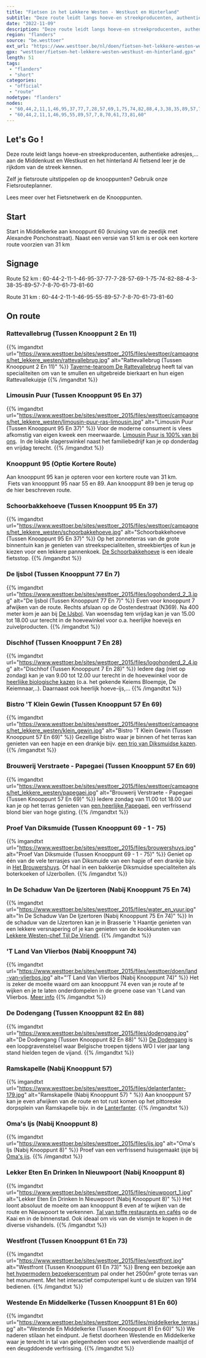 ```yaml
---
title: "Fietsen in het Lekkere Westen - Westkust en Hinterland"
subtitle: "Deze route leidt langs hoeve-en streekproducenten, authentieke adresjes,"
date: "2022-11-09"
description: "Deze route leidt langs hoeve-en streekproducenten, authentieke adresjes,"
region: "flanders"
source: "be.westtoer"
ext_url: "https://www.westtoer.be/nl/doen/fietsen-het-lekkere-westen-westkust-en-hinterland"
gpx: "westtoer/fietsen-het-lekkere-westen-westkust-en-hinterland.gpx"
length: 51
tags:
 - "flanders"
 - "short"
categories:
 - "official"
 - "route"
nodetype: "flanders"
nodes:
 - "60,44,2,11,1,46,95,37,77,7,28,57,69,1,75,74,82,88,4,3,38,35,89,57,7,8,70,61,73,81,60"
 - "60,44,2,11,1,46,95,55,89,57,7,8,70,61,73,81,60"
---
```


## Let's Go ! 

Deze route leidt langs hoeve-en streekproducenten, authentieke adresjes,... aan de Middenkust en Westkust en het hinterland   Al fietsend leer je de rijkdom van de streek kennen.

Zelf je fietsroute uitstippelen op de knooppunten? Gebruik onze Fietsrouteplanner.

Lees meer over het Fietsnetwerk en de Knooppunten.

## Start

Start in Middelkerke aan knooppunt 60 (kruising van de zeedijk met Alexandre Ponchonstraat).   Naast een versie van 51 km is er ook een kortere route voorzien van 31 km

## Signage

Route 52 km : 60-44-2-11-1-46-95-37-77-7-28-57-69-1-75-74-82-88-4-3-38-35-89-57-7-8-70-61-73-81-60

Route 31 km : 60-44-2-11-1-46-95-55-89-57-7-8-70-61-73-81-60

## On route

### Rattevallebrug (Tussen Knooppunt 2 En 11)

{{% imgandtxt url="https://www.westtoer.be/sites/westtoer_2015/files/westtoer/campagnes/het_lekkere_westen/rattevallebrug.jpg" alt="Rattevallebrug (Tussen Knooppunt 2 En 11)" %}}
[Taverne-tearoom De Rattevallebrug](http://www.derattevallebrug.be) heeft tal van specialiteiten om van te smullen en uitgebreide bierkaart en hun eigen Rattevallekuipje
{{% /imgandtxt %}}

### Limousin Puur (Tussen Knooppunt 95 En 37)

{{% imgandtxt url="https://www.westtoer.be/sites/westtoer_2015/files/westtoer/campagnes/het_lekkere_westen/limousin-puur-ras-limousin.jpg" alt="Limousin Puur (Tussen Knooppunt 95 En 37)" %}}
Voor de moderne consument is vlees afkomstig van eigen kweek een meerwaarde. [Limousin Puur is 100% van bij ons](http://www.limousinpuur.com).  In de lokale slagerswinkel naast het familiebedrijf kan je op donderdag en vrijdag terecht.
{{% /imgandtxt %}}

### Knooppunt 95 (Optie Kortere Route)

Aan knooppunt 95 kan je opteren voor een kortere route van 31 km.  Fiets van knooppunt 95 naar 55 en 89. Aan knooppunt 89 ben je terug op de hier beschreven route.
### Schoorbakkehoeve (Tussen Knooppunt 95 En 37)

{{% imgandtxt url="https://www.westtoer.be/sites/westtoer_2015/files/westtoer/campagnes/het_lekkere_westen/schoorbakkehoeve.jpg" alt="Schoorbakkehoeve (Tussen Knooppunt 95 En 37)" %}}
Op het zonneterras van de grote binnentuin kan je genieten van streekspecialiteiten, streekbiertjes of kun je kiezen voor een lekkere pannenkoek. [De Schoorbakkehoeve](http://www.schoorbakkehoeve.be) is een ideale fietsstop.
{{% /imgandtxt %}}

### De Ijsbol (Tussen Knooppunt 77 En 7)

{{% imgandtxt url="https://www.westtoer.be/sites/westtoer_2015/files/logohonderd_2_3.jpg" alt="De Ijsbol (Tussen Knooppunt 77 En 7)" %}}
Even voor knooppunt 7 afwijken van de route. Rechts afslaan op de Oostendestraat (N369). Na 400 meter kom je aan bij [De IJsbol](http://www.ijsbol.be). Van woensdag tem vrijdag kan je van 15.00 tot 18.00 uur terecht in de hoevewinkel voor o.a. heerlijke hoeveijs en zuivelproducten.
{{% /imgandtxt %}}

### Dischhof (Tussen Knooppunt 7 En 28)

{{% imgandtxt url="https://www.westtoer.be/sites/westtoer_2015/files/logohonderd_2_4.jpg" alt="Dischhof (Tussen Knooppunt 7 En 28)" %}}
Iedere dag (niet op zondag) kan je van 9.00 tot 12.00 uur terecht in de hoevewinkel voor de [heerlijke biologische kazen](http://www.dischhof.be) (o.a. het gekende Keiems Bloempje, De Keiemnaar,..). Daarnaast ook heerlijk hoeve-ijs,...
{{% /imgandtxt %}}

### Bistro 'T Klein Gewin (Tussen Knooppunt 57 En 69)

{{% imgandtxt url="https://www.westtoer.be/sites/westtoer_2015/files/westtoer/campagnes/het_lekkere_westen/klein_gewin.jpg" alt="Bistro 'T Klein Gewin (Tussen Knooppunt 57 En 69)" %}}
Gezellige bistro waar je binnen of het terras kan genieten van een hapje en een drankje bijv. [een trio van Diksmuidse kazen](http://www.kleingewin.be).
{{% /imgandtxt %}}

### Brouwerij Verstraete - Papegaei (Tussen Knooppunt 57 En 69)

{{% imgandtxt url="https://www.westtoer.be/sites/westtoer_2015/files/westtoer/campagnes/het_lekkere_westen/papegaei.jpg" alt="Brouwerij Verstraete - Papegaei (Tussen Knooppunt 57 En 69)" %}}
Iedere zondag van 11.00 tot 18.00 uur kan je op het terras genieten van [een heerlijke Papegaei](http://www.papegaei.be), een verfrissend blond bier van hoge gisting.
{{% /imgandtxt %}}

### Proef Van Diksmuide (Tussen Knooppunt 69 - 1 - 75)

{{% imgandtxt url="https://www.westtoer.be/sites/westtoer_2015/files/brouwershuys.jpg" alt="Proef Van Diksmuide (Tussen Knooppunt 69 - 1 - 75)" %}}
Geniet op één van de vele terrasjes van Diksmuide van een hapje of een drankje bijv. in [Het Brouwershuys](http://www.brouwershuys.com). Of haal in een bakkerije Diksmuidse specialiteiten als boterkoeken of IJzerbollen.
{{% /imgandtxt %}}

### In De Schaduw Van De Ijzertoren (Nabij Knooppunt 75 En 74)

{{% imgandtxt url="https://www.westtoer.be/sites/westtoer_2015/files/water_en_vuur.jpg" alt="In De Schaduw Van De Ijzertoren (Nabij Knooppunt 75 En 74)" %}}
In de schaduw van de IJzertoren kan je in Brasserie 't Haantje genieten van een lekkere versnapering of je kan genieten van de kookkunsten van [Lekkere Westen-chef Tijl De Vriendt](http://www.westtoer.be/nl/het-lekkere-westen/water-en-vuur-tijl-de-vriendt).
{{% /imgandtxt %}}

### 'T Land Van Vlierbos (Nabij Knooppunt 74)

{{% imgandtxt url="https://www.westtoer.be/sites/westtoer_2015/files/westtoer/doen/land-van-vlierbos.jpg" alt="'T Land Van Vlierbos (Nabij Knooppunt 74)" %}}
Het is zeker de moeite waard om aan knooppunt 74 even van je route af te wijken en je te laten onderdompelen in de groene oase van 't Land van Vlierbos.
[Meer info](https://www.westtoer.be/nl/doen/kinderboerderij-t-land-van-vlierbos)
{{% /imgandtxt %}}

### De Dodengang (Tussen Knooppunt 82 En 88)

{{% imgandtxt url="https://www.westtoer.be/sites/westtoer_2015/files/dodengang.jpg" alt="De Dodengang (Tussen Knooppunt 82 En 88)" %}}
[De Dodengang](http://www.toerismewesthoek.be/nl/doen/dodengang) is een loopgravenstelsel waar Belgische troepen tijdens WO I vier jaar lang stand hielden tegen de vijand.
{{% /imgandtxt %}}

### Ramskapelle (Nabij Knooppunt 57) 

{{% imgandtxt url="https://www.westtoer.be/sites/westtoer_2015/files/delanterfanter-179.jpg" alt="Ramskapelle (Nabij Knooppunt 57) " %}}
Aan knooppunt 57 kan je even afwijken van de route en tot rust komen op het pittoreske dorpsplein van Ramskapelle bijv. in de [Lanterfanter](http://www.lanterfanter.com).
{{% /imgandtxt %}}

### Oma's Ijs (Nabij Knooppunt 8)

{{% imgandtxt url="https://www.westtoer.be/sites/westtoer_2015/files/ijs.jpg" alt="Oma's Ijs (Nabij Knooppunt 8)" %}}
Proef van een verfrissend huisgemaakt ijsje bij [Oma's ijs](https://www.facebook.com/Omas-Ijs-579469978857837/).
{{% /imgandtxt %}}

### Lekker Eten En Drinken In Nieuwpoort (Nabij Knooppunt 8)

{{% imgandtxt url="https://www.westtoer.be/sites/westtoer_2015/files/nieuwpoort_1.jpg" alt="Lekker Eten En Drinken In Nieuwpoort (Nabij Knooppunt 8)" %}}
Het loont absoluut de moeite om aan knooppunt 8 even af te wijken van de route en Nieuwpoort te verkennen. [Tal van toffe restaurants en cafés](http://www.nieuwpoort.be/nieuwpoort/view/nl/nieuwpoort/toerisme/eten_drinken) op de Kaai en in de binnenstad. Ook ideaal om vis van de vismijn te kopen in de diverse vishandels.
{{% /imgandtxt %}}

### Westfront (Tussen Knooppunt 61 En 73)

{{% imgandtxt url="https://www.westtoer.be/sites/westtoer_2015/files/westfront.jpg" alt="Westfront (Tussen Knooppunt 61 En 73)" %}}
Breng een bezoekje aan [het hypermodern bezoekerscentrum](http://www.dekust.be/nl/doen/westfront-nieuwpoort) pal onder het 2500m² grote terras van het monument. Met het interactief computerspel kunt u de sluizen van 1914 bedienen.
{{% /imgandtxt %}}

### Westende En Middelkerke (Tussen Knooppunt 81 En 60)

{{% imgandtxt url="https://www.westtoer.be/sites/westtoer_2015/files/middelkerke_terras.jpg" alt="Westende En Middelkerke (Tussen Knooppunt 81 En 60)" %}}
We naderen stilaan het eindpunt. Je fietst doorheen Westende en Middelkerke waar je terecht in tal van gelegenheden voor een welverdiende maaltijd of een deugddoende verfrissing.
{{% /imgandtxt %}}


